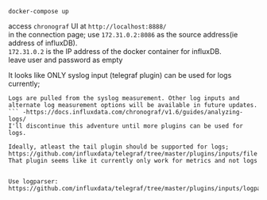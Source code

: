 `docker-compose up`    

access `chronograf` UI at `http://localhost:8888/`  
in the connection page; 
use `172.31.0.2:8086` as the source address(ie address of influxDB).  
`172.31.0.2` is the IP address of the docker container for influxDB.   
leave user and password as empty


It looks like ONLY syslog input (telegraf plugin) can be used for logs currently;   
```
Logs are pulled from the syslog measurement. Other log inputs and alternate log measurement options will be available in future updates.
``` -https://docs.influxdata.com/chronograf/v1.6/guides/analyzing-logs/    
I'll discontinue this adventure until more plugins can be used for logs.  

Ideally, atleast the tail plugin should be supported for logs; https://github.com/influxdata/telegraf/tree/master/plugins/inputs/file   
That plugin seems like it currently only work for metrics and not logs  


Use logparser: https://github.com/influxdata/telegraf/tree/master/plugins/inputs/logparser
